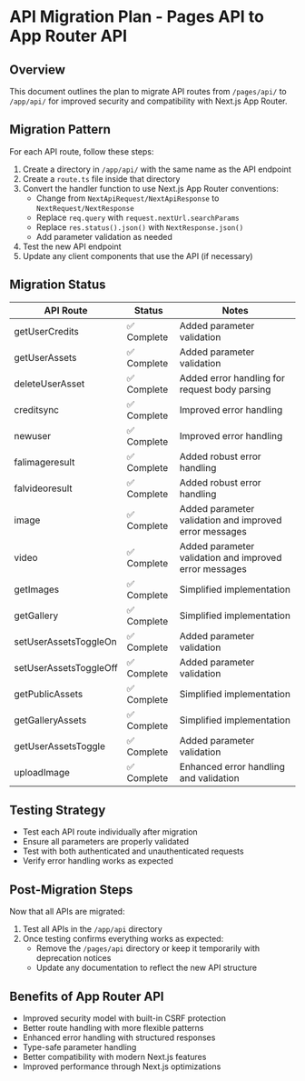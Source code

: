 # API Migration Plan - Pages API to App Router API

## Overview

This document outlines the plan to migrate API routes from `/pages/api/` to `/app/api/` for improved security and compatibility with Next.js App Router.

## Migration Pattern

For each API route, follow these steps:

1. Create a directory in `/app/api/` with the same name as the API endpoint
2. Create a `route.ts` file inside that directory
3. Convert the handler function to use Next.js App Router conventions:
   - Change from `NextApiRequest/NextApiResponse` to `NextRequest/NextResponse`
   - Replace `req.query` with `request.nextUrl.searchParams`
   - Replace `res.status().json()` with `NextResponse.json()`
   - Add parameter validation as needed
4. Test the new API endpoint
5. Update any client components that use the API (if necessary)

## Migration Status

| API Route              | Status      | Notes                                                  |
| ---------------------- | ----------- | ------------------------------------------------------ |
| getUserCredits         | ✅ Complete | Added parameter validation                             |
| getUserAssets          | ✅ Complete | Added parameter validation                             |
| deleteUserAsset        | ✅ Complete | Added error handling for request body parsing          |
| creditsync             | ✅ Complete | Improved error handling                                |
| newuser                | ✅ Complete | Improved error handling                                |
| falimageresult         | ✅ Complete | Added robust error handling                            |
| falvideoresult         | ✅ Complete | Added robust error handling                            |
| image                  | ✅ Complete | Added parameter validation and improved error messages |
| video                  | ✅ Complete | Added parameter validation and improved error messages |
| getImages              | ✅ Complete | Simplified implementation                              |
| getGallery             | ✅ Complete | Simplified implementation                              |
| setUserAssetsToggleOn  | ✅ Complete | Added parameter validation                             |
| setUserAssetsToggleOff | ✅ Complete | Added parameter validation                             |
| getPublicAssets        | ✅ Complete | Simplified implementation                              |
| getGalleryAssets       | ✅ Complete | Simplified implementation                              |
| getUserAssetsToggle    | ✅ Complete | Added parameter validation                             |
| uploadImage            | ✅ Complete | Enhanced error handling and validation                 |

## Testing Strategy

- Test each API route individually after migration
- Ensure all parameters are properly validated
- Test with both authenticated and unauthenticated requests
- Verify error handling works as expected

## Post-Migration Steps

Now that all APIs are migrated:

1. Test all APIs in the `/app/api` directory
2. Once testing confirms everything works as expected:
   - Remove the `/pages/api` directory or keep it temporarily with deprecation notices
   - Update any documentation to reflect the new API structure

## Benefits of App Router API

- Improved security model with built-in CSRF protection
- Better route handling with more flexible patterns
- Enhanced error handling with structured responses
- Type-safe parameter handling
- Better compatibility with modern Next.js features
- Improved performance through Next.js optimizations

